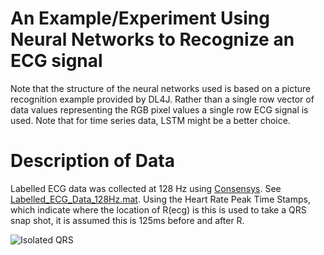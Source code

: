 # An Example/Experiment Using Neural Networks to Recognize an ECG signal

Note that the structure of the neural networks used is based on a picture recognition example provided by DL4J. Rather than a single row vector of data values representing the RGB pixel values a single row ECG signal is used. Note that for time series data, LSTM might be a better choice.

# Description of Data
Labelled ECG data was collected at 128 Hz using [Consensys](http://shimmersensing.com/products/consensys). See [Labelled_ECG_Data_128Hz.mat](https://github.com/JongChern/DeepLearningExperiments/tree/master/DeepLearningExperiments/src/main/resources). Using the Heart Rate Peak Time Stamps, which indicate where the location of R(ecg) is this is used to take a QRS snap shot, it is assumed this is 125ms before and after R.

![Isolated QRS](/src/main/resources/isolated_QRS_signals.png?raw=true "Isolated QRS")
